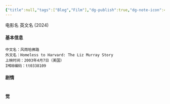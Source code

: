```yaml
---
{"title":null,"tags":["Blog","Film"],"dg-publish":true,"dg-note-icon":4,"permalink":"/🌕Document_文档/Templet_模板/Templet-Film Review/","dgPassFrontmatter":true,"noteIcon":4,"created":"2024-09-01T10:45:37.657+08:00","updated":"2024-09-19T08:22:49.328+08:00"}
---
```


电影名 英文名 (2024)
#### 基本信息
```text
中文名：风雨哈佛路
外文名：Homeless to Harvard: The Liz Murray Story
上映时间：2003年4月7日（美国）
IMDB编码：tt0338109
```
#### 剧情
```text

```
#### 觉
```text

```


